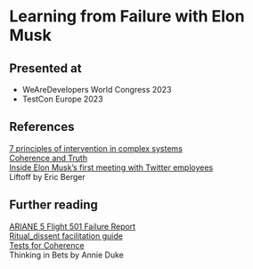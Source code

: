 # Learning from Failure with Elon Musk

## Presented at
- WeAreDevelopers World Congress 2023
- TestCon Europe 2023

## References
[7 principles of intervention in complex systems](https://thecynefin.co/7-principles-of-intervention-in-complex-systems/)  
[Coherence and Truth](https://thecynefin.co/coherence-and-truth/)  
[Inside Elon Musk’s first meeting with Twitter employees](https://www.theverge.com/2022/11/10/23452196/elon-musk-twitter-employee-meeting-q-and-a)  
Liftoff by Eric Berger  

## Further reading
[ARIANE 5 Flight 501 Failure Report](http://sunnyday.mit.edu/nasa-class/Ariane5-report.html)  
[Ritual_dissent facilitation guide](https://cynefin.io/wiki/Ritual_dissent)  
[Tests for Coherence](https://cynefin.io/wiki/Tests_for_coherence)  
Thinking in Bets by Annie Duke  
